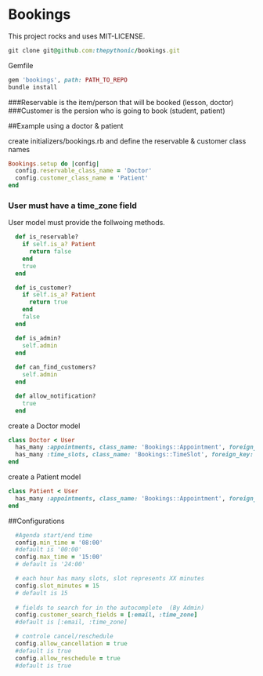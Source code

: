 # Bookings

This project rocks and uses MIT-LICENSE.

```ruby
git clone git@github.com:thepythonic/bookings.git
```

Gemfile

```ruby
gem 'bookings', path: PATH_TO_REPO
bundle install
```

###Reservable is the item/person that will be booked  (lesson, doctor)
###Customer is the persion who is going to book (student, patient)

##Example using a doctor & patient

create initializers/bookings.rb and define the reservable & customer class names
```ruby
Bookings.setup do |config|
  config.reservable_class_name = 'Doctor'
  config.customer_class_name = 'Patient'
end
```

### User must have a time_zone field

User model must provide the follwoing methods.

```ruby
  def is_reservable?
    if self.is_a? Patient
      return false
    end
    true
  end

  def is_customer?
    if self.is_a? Patient
      return true
    end
    false
  end

  def is_admin?
    self.admin
  end
  
  def can_find_customers?
    self.admin
  end

  def allow_notification?
    true
  end
```

create a Doctor model
```ruby
class Doctor < User
  has_many :appointments, class_name: 'Bookings::Appointment', foreign_key: 'reservable_id'
  has_many :time_slots, class_name: 'Bookings::TimeSlot', foreign_key: 'reservable_id'
end
```

create a Patient model
```ruby
class Patient < User
  has_many :appointments, class_name: 'Bookings::Appointment', foreign_key: 'customer_id'
end
```

##Configurations
```ruby
  #Agenda start/end time
  config.min_time = '08:00'
  #default is '00:00'
  config.max_time = '15:00'
  # default is '24:00'

  # each hour has many slots, slot represents XX minutes
  config.slot_minutes = 15
  # default is 15
  
  # fields to search for in the autocomplete  (By Admin)
  config.customer_search_fields = [:email, :time_zone]
  #default is [:email, :time_zone]

  # controle cancel/reschedule
  config.allow_cancellation = true
  #default is true
  config.allow_reschedule = true
  #default is true
```



